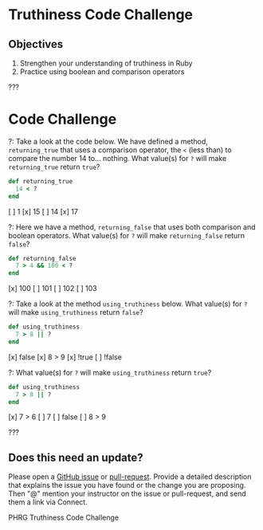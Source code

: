 # Truthiness Code Challenge

## Objectives

1. Strengthen your understanding of truthiness in Ruby
2. Practice using boolean and comparison operators

???

# Code Challenge

?: Take a look at the code below. We have defined a method, `returning_true` that uses a comparison operator, the `<` (less than) to compare the number 14 to... nothing. What value(s) for `?` will make `returning_true` return `true`?

``` ruby
def returning_true
  14 < ?
end
```

[ ] 1
[x] 15
[ ] 14
[x] 17

?: Here we have a method, `returning_false` that uses both comparison and boolean operators. What value(s) for `?` will make `returning_false` return `false`?

``` ruby
def returning_false
  7 > 4 && 100 < ?
end
```

[x] 100
[ ] 101
[ ] 102
[ ] 103

?: Take a look at the method `using_truthiness` below. What value(s) for `?` will make `using_truthiness` return `false`?

```ruby
def using_truthiness
  7 > 8 || ?
end
```

[x] false
[x] 8 > 9
[x] !true
[ ] !false

?: What value(s) for `?` will make `using_truthiness` return `true`?

```ruby
def using_truthiness
  7 > 8 || ?
end
```

[x] 7 > 6
[ ] 7
[ ] false
[ ] 8 > 9

???

## Does this need an update?

Please open a [GitHub issue](https://github.com/learn-co-students/phrg-truthiness-code-challenge-pca-000/pulls) or [pull-request](https://github.com/learn-co-students/phrg-truthiness-code-challenge-pca-000/pulls). Provide a detailed description that explains the issue you have found or the change you are proposing. Then "@" mention your instructor on the issue or pull-request, and send them a link via Connect.

<p data-visibility='hidden'>PHRG Truthiness Code Challenge</p>
